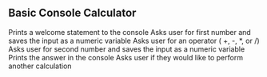 ## Basic Console Calculator
Prints a welcome statement to the console
Asks user for first number and saves the input as a numeric variable
Asks user for an operator ( +, -, *, or /)
Asks user for second number and saves the input as a numeric variable
Prints the answer in the console
Asks user if they would like to perform another calculation
